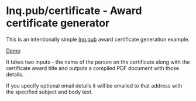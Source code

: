 Inq.pub/certificate - Award certificate generator
=================================================
This is an intentionally simple [Inq.pub](https://inq.pub) award certificate generation example.

[Demo](https://inq-pub.github.io/example-certificate)

It takes two inputs - the name of the person on the certificate along with the certificate award title and outputs a compiled PDF document with those details.

If you specify optional email details it will be emailed to that address with the specified subject and body text.
